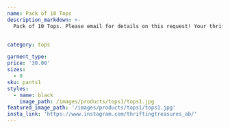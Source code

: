 ```yaml
---
name: Pack of 10 Tops
description_markdown: >-
  Pack of 10 Tops. Please email for details on this request! Your thrift store therapist is here to make thrifting easy for you by finding classy and elegant tops for your everyday glam life.


category: tops

garment_type:
price: '30.00'
sizes:
  - 0
sku: pants1
styles:
  - name: black
    image_path: /images/products/tops1/tops1.jpg
featured_image_path: '/images/products/tops1/tops1.jpg'
insta_link: 'https://www.instagram.com/thriftingtreasures_ab/'
---
```

